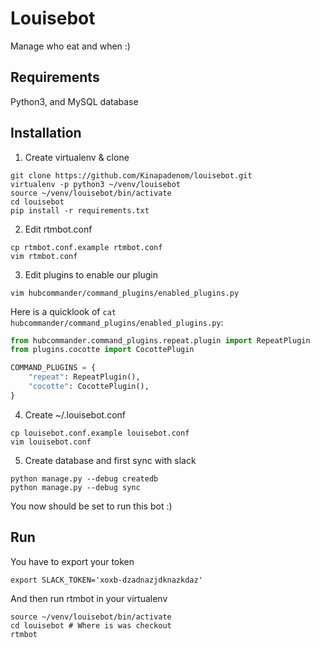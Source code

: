 # Louisebot

Manage who eat and when :)

## Requirements

Python3, and MySQL database

## Installation

1. Create virtualenv & clone

```
git clone https://github.com/Kinapadenom/louisebot.git
virtualenv -p python3 ~/venv/louisebot
source ~/venv/louisebot/bin/activate
cd louisebot
pip install -r requirements.txt
```

2. Edit rtmbot.conf

```
cp rtmbot.conf.example rtmbot.conf
vim rtmbot.conf
```

3. Edit plugins to enable our plugin

```
vim hubcommander/command_plugins/enabled_plugins.py
```

Here is a quicklook of `cat hubcommander/command_plugins/enabled_plugins.py`:

```python
from hubcommander.command_plugins.repeat.plugin import RepeatPlugin
from plugins.cocotte import CocottePlugin

COMMAND_PLUGINS = {
    "repeat": RepeatPlugin(),
    "cocotte": CocottePlugin(),
}
```

4. Create ~/.louisebot.conf

```
cp louisebot.conf.example louisebot.conf
vim louisebot.conf
```

5. Create database and first sync with slack

```
python manage.py --debug createdb
python manage.py --debug sync
```

You now should be set to run this bot :)

## Run

You have to export your token

```
export SLACK_TOKEN='xoxb-dzadnazjdknazkdaz'
```

And then run rtmbot in your virtualenv
```
source ~/venv/louisebot/bin/activate
cd louisebot # Where is was checkout
rtmbot
```
